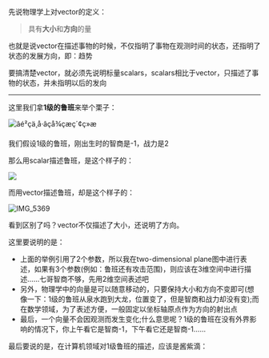 先说物理学上对vector的定义：

> 具有**大小**和**方向**的量 

也就是说vector在描述事物的时候，不仅指明了事物在观测时间的状态，还指明了状态的发展方向，即：趋势 

要搞清楚vector，就必须先说明标量scalars，scalars相比于vector，只描述了事物的状态，并未指明以后的发向

------

这里我们拿**1级的鲁班**来举个栗子：

![âé²ç­ä¸å·âçå¾çæç´¢ç»æ](http://img5.dwstatic.com/5253wzry/1704/357146285378/1493191121158.png)

我们假设1级的鲁班，刚出生时的智商是-1，战力是2

那么用scalar描述鲁班，是这个样子的：

![](/Users/tiki/Downloads/IMG_5368.JPG)

而用vector描述鲁班，却是这个样子的：

![IMG_5369](/Users/tiki/Downloads/IMG_5369.JPG)

看到区别了吗？vector不仅描述了大小，还说明了方向。

这里要说明的是：

- 上面的举例引用了2个参数，所以我在two-dimensional plane图中进行表述，如果有3个参数(例如：鲁班还有攻击范围)，则应该在3维空间中进行描述……七哥智商不够，先用2维空间表述吧
- 另外，物理学中的向量是可以随意移动的，只要保持大小和方向不变即可(想像一下：1级的鲁班从泉水跑到大龙，位置变了，但是智商和战力却没有变);而在数学领域，为了表述方便，一般固定以坐标轴原点作为方向的射出点
- 最后，一个向量不会因观测而发生变化;什么意思呢？1级的鲁班在没有外界影响的情况下，你上午看它是智商-1，下午看它还是智商-1……

最后要说的是，在计算机领域对1级鲁班的描述，应该是酱紫滴：

